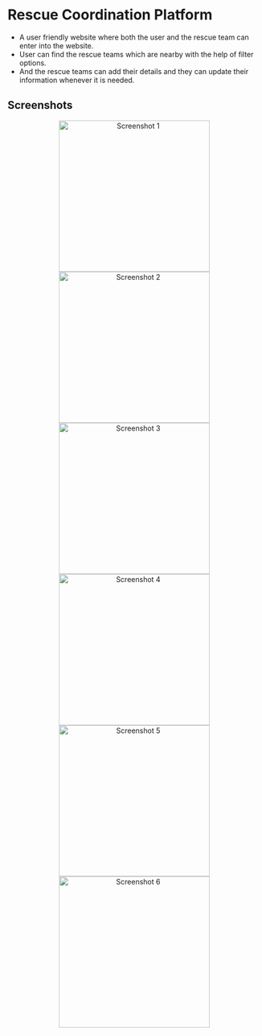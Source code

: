 # Rescue Coordination Platform

 - A user friendly website where both the user and the rescue team can enter into the website.
 - User can find the rescue teams which are nearby with the help of filter options.
 - And the rescue teams can add their details and they can update their information whenever it is needed.

## Screenshots

<div align="center">
    <img src="https://github.com/vigneshwaranbalamurugan/Rescue-Website/assets/171491614/289ab83f-6ced-4b06-ad47-484a21be00fb" alt="Screenshot 1" width="300" height="300">
    <img src="https://github.com/vigneshwaranbalamurugan/Rescue-Website/assets/171491614/2a23d3c7-0994-4359-b08d-b11fd2506a83" alt="Screenshot 2" width="300" height="300">
    <img src="https://github.com/vigneshwaranbalamurugan/Rescue-Website/assets/171491614/7954a17c-283e-4dbc-ab9b-a0dc6ca68f5b" alt="Screenshot 3" width="300" height="300">
    <img src="https://github.com/vigneshwaranbalamurugan/Rescue-Website/assets/171491614/814d79f0-118f-4ca7-8677-356a8df7d5c4" alt="Screenshot 4" width="300" height="300">
    <img src="https://github.com/vigneshwaranbalamurugan/Rescue-Website/assets/171491614/2564cdd5-b79a-462c-90cd-fe3d6997722d" alt="Screenshot 5" width="300" height="300">
    <img src="https://github.com/vigneshwaranbalamurugan/Rescue-Website/assets/171491614/ea5bb796-3779-41bf-aa20-841c5138a1c7" alt="Screenshot 6" width="300" height="300">
</div>
